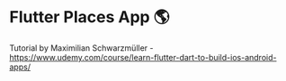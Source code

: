 # Flutter Places App 🌎


Tutorial by Maximilian Schwarzmüller - 
https://www.udemy.com/course/learn-flutter-dart-to-build-ios-android-apps/